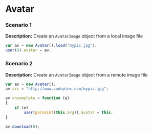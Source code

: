 # **Avatar**


### **Scenario 1**

**Description:** Create an `AvatarImage` object from a local image file

```javascript
var av = new Avatar().load("mypic.jpg");
user(0).avatar = av;
```

### **Scenario 2**

**Description:** Create an `AvatarImage` object from a remote image file

```javascript
var av = new Avatar();
av.src = "http://www.codeplex.com/mypic.jpg";

av.oncomplete = function (e)
{
    if (e)
        user(parseInt(this.arg)).avatar = this;
}

av.download(0);
```